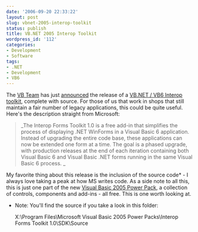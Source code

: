 ```yaml
---
date: '2006-09-20 22:33:22'
layout: post
slug: vbnet-2005-interop-toolkit
status: publish
title: VB.NET 2005 Interop Toolkit
wordpress_id: '112'
categories:
- Development
- Software
tags:
- .NET
- Development
- VB6
---
```


The [VB Team](http://blogs.msdn.com/vbteam/) has just [announced](http://blogs.msdn.com/vbteam/archive/2006/09/20/763986.aspx) the release of a [VB.NET / VB6 Interop toolkit](http://msdn.microsoft.com/vbasic/downloads/powerpacks/interopforms/default.aspx), complete with source. For those of us that work in shops that still maintain a fair number of legacy applications, this could be quite useful. Here's the description straight from Microsoft:


> _The Interop Forms Toolkit 1.0 is a free add-in that simplifies the process of displaying .NET WinForms in a Visual Basic 6 application. Instead of upgrading the entire code base, these applications can now be extended one form at a time. The goal is a phased upgrade, with production releases at the end of each iteration containing both Visual Basic 6 and Visual Basic .NET forms running in the same Visual Basic 6 process. _


My favorite thing about this release is the inclusion of the source code* - I always love taking a peak at how MS writes code. As a side note to all this, this is just one part of the new [Visual Basic 2005 Power Pack](http://msdn.microsoft.com/vbasic/downloads/powerpacks/default.aspx), a collection of controls, components and add-ins - all free. This is one worth looking at.

* Note: You'll find the source if you take a look in this folder:

    X:\Program Files\Microsoft Visual Basic 2005 Power Packs\Interop Forms Toolkit 1.0\SDK\Source
